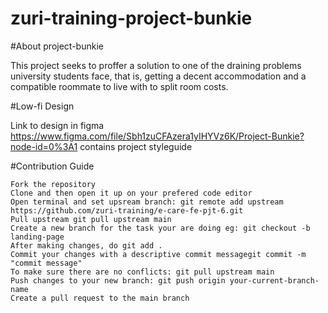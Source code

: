 # zuri-training-project-bunkie
#About project-bunkie

This project seeks to proffer a solution to one of the draining problems university students face, that is, getting a decent accommodation and a compatible roommate to live with to split room costs. 

#Low-fi Design

Link to design in figma
https://www.figma.com/file/Sbh1zuCFAzera1yIHYVz6K/Project-Bunkie?node-id=0%3A1
contains project styleguide

#Contribution Guide

    Fork the repository
    Clone and then open it up on your prefered code editor
    Open terminal and set upsream branch: git remote add upstream https://github.com/zuri-training/e-care-fe-pjt-6.git
    Pull upstream git pull upstream main
    Create a new branch for the task your are doing eg: git checkout -b landing-page
    After making changes, do git add .
    Commit your changes with a descriptive commit messagegit commit -m "commit message"
    To make sure there are no conflicts: git pull upstream main
    Push changes to your new branch: git push origin your-current-branch-name
    Create a pull request to the main branch 
